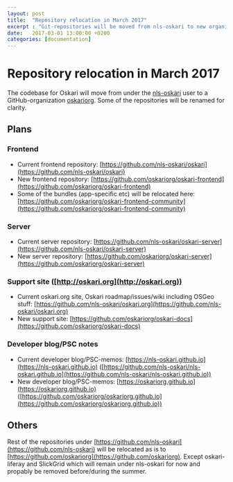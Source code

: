 ```yaml
---
layout: post
title:  "Repository relocation in March 2017"
excerpt : "Git-repositories will be moved from nls-oskari to new organization oskariorg in March!"
date:   2017-03-01 13:00:00 +0200
categories: [documentation]
---
```


# Repository relocation in March 2017

The codebase for Oskari will move from under the [nls-oskari](https://github.com/nls-oskari) user to a GitHub-organization [oskariorg](https://github.com/oskariorg). Some of the repositories will be renamed for clarity.

## Plans

### Frontend

- Current frontend repository: [https://github.com/nls-oskari/oskari](https://github.com/nls-oskari/oskari)
- New frontend repository: [https://github.com/oskariorg/oskari-frontend](https://github.com/oskariorg/oskari-frontend)
- Some of the bundles (app-specific etc) will be relocated here: [https://github.com/oskariorg/oskari-frontend-community](https://github.com/oskariorg/oskari-frontend-community)


### Server

- Current server repository: [https://github.com/nls-oskari/oskari-server](https://github.com/nls-oskari/oskari-server)
- New server repository: [https://github.com/oskariorg/oskari-server](https://github.com/oskariorg/oskari-server)

### Support site ([http://oskari.org](http://oskari.org))

- Current oskari.org site, Oskari roadmap/issues/wiki including OSGeo stuff: [https://github.com/nls-oskari/oskari.org](https://github.com/nls-oskari/oskari.org)
- New support site: [https://github.com/oskariorg/oskari-docs](https://github.com/oskariorg/oskari-docs)

### Developer blog/PSC notes

- Current developer blog/PSC-memos: [https://nls-oskari.github.io](https://nls-oskari.github.io) ([https://github.com/nls-oskari/nls-oskari.github.io](https://github.com/nls-oskari/nls-oskari.github.io))
- New developer blog/PSC-memos: [https://oskariorg.github.io](https://oskariorg.github.io) ([https://github.com/oskariorg/oskariorg.github.io](https://github.com/oskariorg/oskariorg.github.io))

## Others

Rest of the repositories under [https://github.com/nls-oskari](https://github.com/nls-oskari) will be relocated as is to [https://github.com/oskariorg](https://github.com/oskariorg).
 Except oskari-liferay and SlickGrid which will remain under nls-oskari for now and propably be removed before/during the summer.

